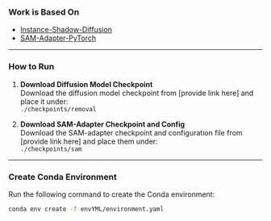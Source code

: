 ### Work is Based On
- [Instance-Shadow-Diffusion](https://github.com/MKFMIKU/Instance-Shadow-Diffusion)  
- [SAM-Adapter-PyTorch](https://github.com/tianrun-chen/SAM-Adapter-PyTorch/)

---

### How to Run

1. **Download Diffusion Model Checkpoint**  
   Download the diffusion model checkpoint from [provide link here] and place it under:  
   `./checkpoints/removal`

2. **Download SAM-Adapter Checkpoint and Config**  
   Download the SAM-adapter checkpoint and configuration file from [provide link here] and place them under:  
   `./checkpoints/sam`

---

### Create Conda Environment
Run the following command to create the Conda environment:
```bash
conda env create -f envYML/environment.yaml
